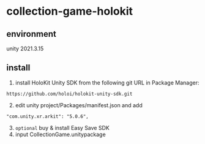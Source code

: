 # collection-game-holokit
## environment 
unity 2021.3.15  
## install  
1. install HoloKit Unity SDK from the following git URL in Package Manager:
```
https://github.com/holoi/holokit-unity-sdk.git
```
2. edit unity project/Packages/manifest.json and add
```
"com.unity.xr.arkit": "5.0.6",
```
3. `optional` buy & install Easy Save SDK
4. input CollectionGame.unitypackage

